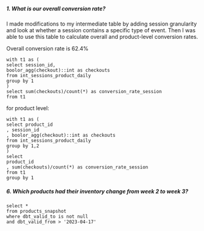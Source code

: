 ##### 1. What is our overall conversion rate?
I made modifications to my intermediate table by adding session granularity and look at whether a session contains a specific type of event. Then I was able to use this table to calculate overall and product-level conversion rates.

Overall conversion rate is 62.4%

```
with t1 as (
select session_id,
boolor_agg(checkout)::int as checkouts
from int_sessions_product_daily
group by 1
)
select sum(checkouts)/count(*) as conversion_rate_session
from t1 
```

for product level:
```
with t1 as (
select product_id
, session_id
, boolor_agg(checkout)::int as checkouts
from int_sessions_product_daily
group by 1,2
)
select 
product_id
, sum(checkouts)/count(*) as conversion_rate_session
from t1 
group by 1
```

##### 6. Which products had their inventory change from week 2 to week 3? 

```
select *
from products_snapshot
where dbt_valid_to is not null
and dbt_valid_from > '2023-04-17'
```
